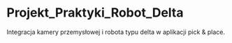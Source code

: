 # Projekt_Praktyki_Robot_Delta
Integracja kamery przemysłowej i robota typu delta w aplikacji pick &amp; place.
